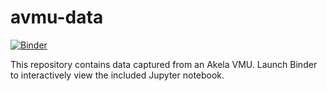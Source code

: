 # avmu-data

[![Binder](https://mybinder.org/badge_logo.svg)](https://mybinder.org/v2/gh/umd-afrl/avmu-data/master?filepath=Akela%20ASTIR.ipynb)

This repository contains data captured from an Akela VMU. Launch Binder to interactively view the included Jupyter notebook.